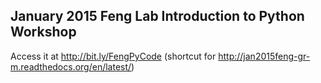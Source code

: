 ## January 2015 Feng Lab Introduction to Python Workshop

Access it at http://bit.ly/FengPyCode (shortcut for http://jan2015feng-gr-m.readthedocs.org/en/latest/)

